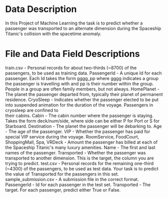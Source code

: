 # Data Description
In this Project of Machine Learning the task is to predict whether a passenger was transported to an alternate dimension during the Spaceship Titanic's collision with the spacetime anomaly. 

# File and Data Field Descriptions

train.csv - Personal records for about two-thirds (~8700) of the passengers, to be used as training data.
   PassengerId - A unique Id for each passenger. Each Id takes the form gggg_pp where gggg indicates a group the passenger is travelling with and pp is their number           within the group. People in a group are often family members, but not always.
   HomePlanet - The planet the passenger departed from, typically their planet of permanent residence.
      CryoSleep - Indicates whether the passenger elected to be put into suspended animation for the duration of the voyage. Passengers in cryosleep are confined to    
      their cabins.
   Cabin - The cabin number where the passenger is staying. Takes the form deck/num/side, where side can be either P for Port or S for Starboard.
   Destination - The planet the passenger will be debarking to.
   Age - The age of the passenger.
   VIP - Whether the passenger has paid for special VIP service during the voyage.
   RoomService, FoodCourt, ShoppingMall, Spa, VRDeck - Amount the passenger has billed at each of the Spaceship Titanic's many luxury amenities.
   Name - The first and last names of the passenger.
   Transported - Whether the passenger was transported to another dimension. This is the target, the column you are trying to predict.
test.csv - Personal records for the remaining one-third (~4300) of the passengers, to be used as test data. Your task is to predict the value of Transported for the 
   passengers in this set.
sample_submission.csv - A submission file in the correct format.
   PassengerId - Id for each passenger in the test set.
   Transported - The target. For each passenger, predict either True or False.
